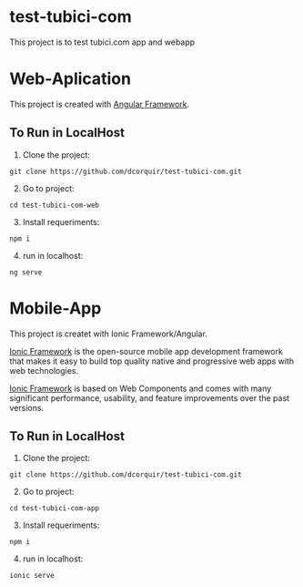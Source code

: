 # test-tubici-com
This project is to test tubici.com app and webapp

# Web-Aplication

This project is created with [Angular Framework](https://github.com/angular/angular/blob/master/README.md).

## To Run in LocalHost

1. Clone the project:
```
git clone https://github.com/dcorquir/test-tubici-com.git
```
2. Go to project:
```
cd test-tubici-com-web
```
3. Install requeriments:
```
npm i
```
4. run in localhost:
```
ng serve
```

# Mobile-App

This project is createt with Ionic Framework/Angular.

[Ionic Framework](https://ionicframework.com/docs) is the open-source mobile app development framework that makes it easy to build top quality native and progressive web apps with web technologies.

[Ionic Framework](https://ionicframework.com/docs) is based on Web Components and comes with many significant performance, usability, and feature improvements over the past versions.

## To Run in LocalHost

1. Clone the project:
```
git clone https://github.com/dcorquir/test-tubici-com.git
```
2. Go to project:
```
cd test-tubici-com-app
```
3. Install requeriments:
```
npm i
```
4. run in localhost:
```
ionic serve
```
